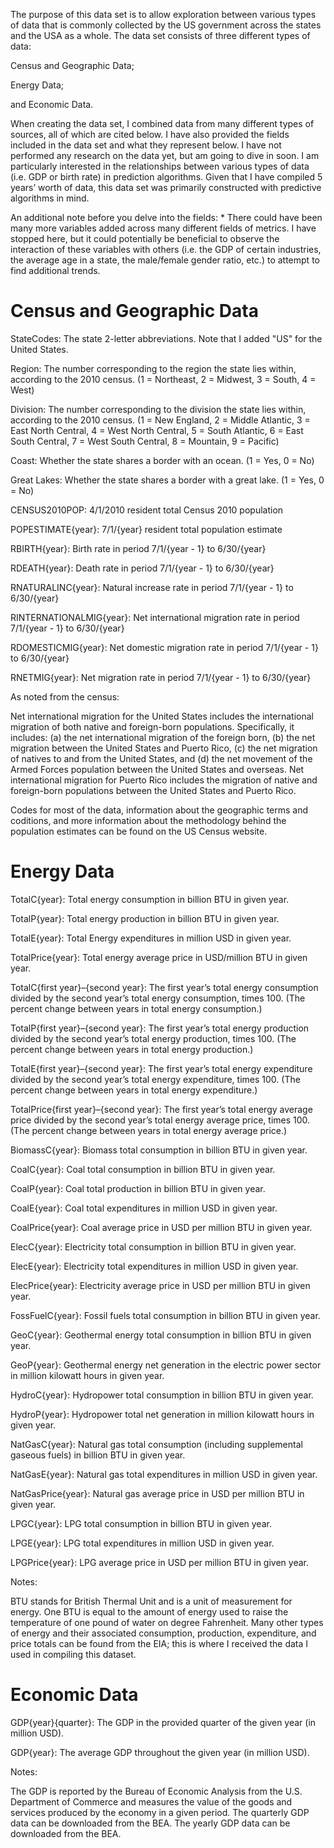 The purpose of this data set is to allow exploration between various types of data that is commonly collected by the US government across the states and the USA as a whole. The data set consists of three different types of data:

Census and Geographic Data;

Energy Data; 

and Economic Data.

When creating the data set, I combined data from many different types of sources, all of which are cited below. I have also provided the fields included in the data set and what they represent below. I have not performed any research on the data yet, but am going to dive in soon. I am particularly interested in the relationships between various types of data (i.e. GDP or birth rate) in prediction algorithms. Given that I have compiled 5 years’ worth of data, this data set was primarily constructed with predictive algorithms in mind.

An additional note before you delve into the fields: * There could have been many more variables added across many different fields of metrics. I have stopped here, but it could potentially be beneficial to observe the interaction of these variables with others (i.e. the GDP of certain industries, the average age in a state, the male/female gender ratio, etc.) to attempt to find additional trends.

# Census and Geographic Data
StateCodes: The state 2-letter abbreviations. Note that I added "US" for the United States.

Region: The number corresponding to the region the state lies within, according to the 2010 census. (1 = Northeast, 2 = Midwest, 3 = South, 4 = West)

Division: The number corresponding to the division the state lies within, according to the 2010 census. (1 = New England, 2 = Middle Atlantic, 3 = East North Central, 4 = West North Central, 5 = South Atlantic, 6 = East South Central, 7 = West South Central, 8 = Mountain, 9 = Pacific)

Coast: Whether the state shares a border with an ocean. (1 = Yes, 0 = No)

Great Lakes: Whether the state shares a border with a great lake. (1 = Yes, 0 = No)

CENSUS2010POP: 4/1/2010 resident total Census 2010 population

POPESTIMATE{year}: 7/1/{year} resident total population estimate

RBIRTH{year}: Birth rate in period 7/1/{year - 1} to 6/30/{year}

RDEATH{year}: Death rate in period 7/1/{year - 1} to 6/30/{year}

RNATURALINC{year}: Natural increase rate in period 7/1/{year - 1} to 6/30/{year}

RINTERNATIONALMIG{year}: Net international migration rate in period 7/1/{year - 1} to 6/30/{year}

RDOMESTICMIG{year}: Net domestic migration rate in period 7/1/{year - 1} to 6/30/{year}

RNETMIG{year}: Net migration rate in period 7/1/{year - 1} to 6/30/{year}

As noted from the census:

Net international migration for the United States includes the international migration of both native and foreign-born populations. Specifically, it includes: (a) the net international migration of the foreign born, (b) the net migration between the United States and Puerto Rico, (c) the net migration of natives to and from the United States, and (d) the net movement of the Armed Forces population between the United States and overseas. Net international migration for Puerto Rico includes the migration of native and foreign-born populations between the United States and Puerto Rico.

Codes for most of the data, information about the geographic terms and coditions, and more information about the methodology behind the population estimates can be found on the US Census website.

# Energy Data
TotalC{year}: Total energy consumption in billion BTU in given year.

TotalP{year}: Total energy production in billion BTU in given year.

TotalE{year}: Total Energy expenditures in million USD in given year.

TotalPrice{year}: Total energy average price in USD/million BTU in given year.

TotalC{first year}–{second year}: The first year’s total energy consumption divided by the second year’s total energy consumption, times 100. (The percent change between years in total energy consumption.)

TotalP{first year}–{second year}: The first year’s total energy production divided by the second year’s total energy production, times 100. (The percent change between years in total energy production.)

TotalE{first year}–{second year}: The first year’s total energy expenditure divided by the second year’s total energy expenditure, times 100. (The percent change between years in total energy expenditure.)

TotalPrice{first year}–{second year}: The first year’s total energy average price divided by the second year’s total energy average price, times 100. (The percent change between years in total energy average price.)

BiomassC{year}: Biomass total consumption in billion BTU in given year.

CoalC{year}: Coal total consumption in billion BTU in given year.

CoalP{year}: Coal total production in billion BTU in given year.

CoalE{year}: Coal total expenditures in million USD in given year.

CoalPrice{year}: Coal average price in USD per million BTU in given year.

ElecC{year}: Electricity total consumption in billion BTU in given year.

ElecE{year}: Electricity total expenditures in million USD in given year.

ElecPrice{year}: Electricity average price in USD per million BTU in given year.

FossFuelC{year}: Fossil fuels total consumption in billion BTU in given year.

GeoC{year}: Geothermal energy total consumption in billion BTU in given year.

GeoP{year}: Geothermal energy net generation in the electric power sector in million kilowatt hours in given year.

HydroC{year}: Hydropower total consumption in billion BTU in given year.

HydroP{year}: Hydropower total net generation in million kilowatt hours in given year.

NatGasC{year}: Natural gas total consumption (including supplemental gaseous fuels) in billion BTU in given year.

NatGasE{year}: Natural gas total expenditures in million USD in given year.

NatGasPrice{year}: Natural gas average price in USD per million BTU in given year.

LPGC{year}: LPG total consumption in billion BTU in given year.

LPGE{year}: LPG total expenditures in million USD in given year.

LPGPrice{year}: LPG average price in USD per million BTU in given year.

Notes:

BTU stands for British Thermal Unit and is a unit of measurement for energy. One BTU is equal to the amount of energy used to raise the temperature of one pound of water on degree Fahrenheit.
Many other types of energy and their associated consumption, production, expenditure, and price totals can be found from the EIA; this is where I received the data I used in compiling this dataset.

# Economic Data
GDP{year}{quarter}: The GDP in the provided quarter of the given year (in million USD).

GDP{year}: The average GDP throughout the given year (in million USD).

Notes:

The GDP is reported by the Bureau of Economic Analysis from the U.S. Department of Commerce and measures the value of the goods and services produced by the economy in a given period.
The quarterly GDP data can be downloaded from the BEA.
The yearly GDP data can be downloaded from the BEA.
